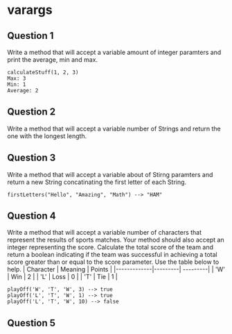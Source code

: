 # varargs

## Question 1
Write a method that will accept a variable amount of integer paramters and print the average, min and max.
```
calculateStuff(1, 2, 3)
Max: 3
Min: 1
Average: 2
```

## Question 2
Write a method that will accept a variable number of Strings and return the one with the longest length.

## Question 3
Write a method that will accept a variable about of Stirng paramters and return a new String concatinating the first letter of each String.
```
firstLetters("Hello", "Amazing", "Math") --> "HAM"
```

## Question 4
Write a method that will accept a variable number of characters that represent the results of sports matches.  Your method should also accept an integer representing the score.  Calculate the total score of the team and return a boolean indicating if the team was successful in achieving a total score greater than or equal to the score parameter. Use the table below to help.
| Character        | Meaning | Points |
|-------------|---------| ---------|
| 'W'  |    Win     |  2  |
| 'L'  |    Loss     |  0  |
| 'T'  |    Tie     |  1  |

```
playOff('W', 'T', 'W', 3) --> true
playOff('L', 'T', 'W', 1) --> true
playOff('L', 'T', 'W', 10) --> false
```

## Question 5


